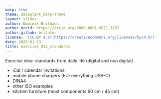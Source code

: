 ```yaml
---
marp: true
theme: dataplant_marp-theme
layout: slides
author: Dominik Brilhaus
author_orcid: https://orcid.org/0000-0001-9021-3197
author_github: brilator
license: '[CC-BY 4.0](https://creativecommons.org/licenses/by/4.0/)'
date: 2023-01-13
title: exercise_013_standards
---
```


Exercise idea: standards from daily life (digital and non digital)
  - iCal / calendar invitations
  - mobile phone chargers (EU: everything USB-C)
  - DINA4
  - other ISO examples
  - kitchen furniture (most components 60 cm / 45 cm)
